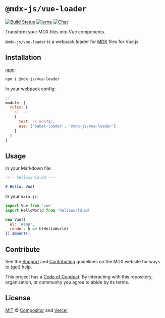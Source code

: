 # `@mdx-js/vue-loader`

[![Build Status][build-badge]][build]
[![lerna][lerna-badge]][lerna]
[![Chat][chat-badge]][chat]

Transform your MDX files into Vue components.

`@mdx-js/vue-loader` is a webpack loader for [MDX][] files for Vue.js.

## Installation

[npm][]:

```sh
npm i @mdx-js/vue-loader
```

In your webpack config:

```js
// ...
module: {
  rules: [
    // ...
    {
      test: /\.mdx?$/,
      use: ['babel-loader', '@mdx-js/vue-loader']
    }
  ]
}
```

## Usage

In your Markdown file:

```markdown
<!-- helloworld.md -->

# Hello, Vue!
```

In your `main.js`:

```jsx
import Vue from 'vue'
import HelloWorld from 'helloworld.md'

new Vue({
  el: '#app',
  render: h => h(HelloWorld)
}).$mount()
```

## Contribute

See the [Support][] and [Contributing][] guidelines on the MDX website for ways
to (get) help.

This project has a [Code of Conduct][coc].
By interacting with this repository, organisation, or community you agree to
abide by its terms.

## License

[MIT][] © [Compositor][] and [Vercel][]

<!-- Definitions -->

[build]: https://travis-ci.com/mdx-js/mdx
[build-badge]: https://travis-ci.com/mdx-js/mdx.svg?branch=master
[lerna]: https://lernajs.io/
[lerna-badge]: https://img.shields.io/badge/maintained%20with-lerna-cc00ff.svg
[chat-badge]: https://img.shields.io/badge/chat-discussions-success.svg
[chat]: https://github.com/mdx-js/mdx/discussions
[contributing]: https://mdxjs.com/contributing
[support]: https://mdxjs.com/support
[coc]: https://github.com/mdx-js/.github/blob/master/code-of-conduct.md
[mit]: license
[compositor]: https://compositor.io
[vercel]: https://vercel.com
[mdx]: https://github.com/mdx-js/mdx
[npm]: https://docs.npmjs.com/cli/install
